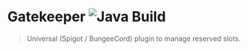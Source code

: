 # Gatekeeper ![Java Build](https://github.com/lolPants/gatekeeper/workflows/Java%20Build/badge.svg)

> Universal (Spigot / BungeeCord) plugin to manage reserved slots.
